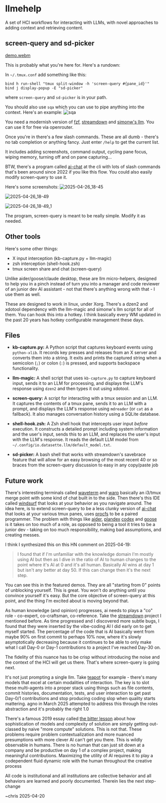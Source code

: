# llmehelp

A set of HCI workflows for interacting with LLMs, with novel approaches to adding context and retrieving content.

## screen-query and sd-picker
[demo.webm](https://github.com/user-attachments/assets/9e8dd99a-510b-4708-9ab5-58b75edf5945)

This is probably what you're here for. Here's a rundown:

In `~/.tmux.conf` add something like this:

    bind h run-shell "tmux split-window -h 'screen-query #{pane_id}'"
    bind j display-popup -E "sd-picker"

where `screen-query` and `sd-picker` is in your path.

You should also use `sqa` which you can use to pipe anything into the context. Here's an example:
![sqa](https://github.com/user-attachments/assets/e175eb19-ad51-47c5-acf2-6f8c126eff8a)

You need a modernish version of [fzf](https://github.com/junegunn/fzf), [streamdown](https://github.com/kristopolous/Streamdown) and [simonw's llm](https://github.com/simonw/llm). You can use it for free via openrouter.

Once you're in there's a few slash commands. These are all dumb - there's no tab completion or anything fancy. Just enter `/help` to get the current list.

It includes adding screenshots, command output, cycling pane focus, wiping memory, turning off and on pane capturing... 

BTW, there's a program called [ai-chat](https://github.com/sigoden/aichat) at the cli with lots of slash commands that's been around since 2022 if you like this flow. You could also easily modify screen-query to use it.

Here's some screenshots:
![2025-04-26_18-45](https://github.com/user-attachments/assets/a81cbcea-cb15-46d9-92ac-5430238b2b85)

![2025-04-26_18-49](https://github.com/user-attachments/assets/c8b98e30-cd09-47bc-b751-02a929a82703)

![2025-04-26_18-49_1](https://github.com/user-attachments/assets/c752f94f-b780-4a8b-b597-1ce62b2bdb78)

The program, screen-query is meant to be really simple. Modify it as needed.

## Other tools

Here's some other things:

* X input interception (kb-capture.py + llm-magic)
* zsh interception (shell-hook.zsh)
* tmux screen share and chat (screen-query)

Unlike aider/goose/claude desktop, these are llm micro-helpers, designed to help you in a pinch instead of turn you into a manager and code reviewer of an junior dev AI assistant - not that there's anything wrong with that - I use them as well.


These are designed to work in linux, under Xorg. There's a dzen2 and xdotool dependency with the llm-magic and simonw's llm script for all of them.
You can hook this into a hotkey. I think basically every WM updated in the past 20 years has hotkey configurable management these days.

## Files

*   **kb-capture.py:** A Python script that captures keyboard events using `python-xlib`. It records key presses and releases from an X server and converts them into a string.  It exits and prints the captured string when a semicolon (`;`) or colon (`:`) is pressed, and supports backspace functionality.

*   **llm-magic:** A shell script that uses `kb-capture.py` to capture keyboard input, sends it to an LLM for processing, and displays the LLM's response using `dzen2` and then types it out using xdotool. 

*   **screen-query:** A script for interacting with a tmux session and an LLM. It captures the contents of a tmux pane, sends it to an LLM with a prompt, and displays the LLM's response using `mdreader` (or `cat` as a fallback). It also manages conversation history using a SQLite database.

*   **shell-hook.zsh:** A Zsh shell hook that intercepts user input *before* execution. It constructs a detailed prompt including system information and the user's input, sends this to an LLM, and replaces the user's input with the LLM's response.  It reads the default LLM model from `~/.config/io.datasette.llm/default_model.txt`.

*   **sd-picker:** A bash shell that works with streamdown's savebrace feature that will allow for an easy browsing of the most recent 40 or so braces from the screen-query discussion to easy in any copy/paste job

## Future work

There's interesting terminals called [waveterm](https://www.waveterm.dev/) and [warp](https://www.warp.dev/) basically an i3/tmux merge point with some kind of chat built in to the side. Then there's this IDE called [windsurf](https://windsurf.com/editor) that looks at your behavior as you navigate around. The idea here, is to extend screen-query to be a less clunky version of [ai-chat](https://github.com/sigoden/aichat) that looks at your various tmux panes, uses [procfs](https://en.wikipedia.org/wiki/Procfs) to be a paired programmer. The problem with things like [aider](https://aider.chat/), [plandex](https://plandex.ai/) [codex](https://github.com/openai/codex) and [goose](https://github.com/block/goose) is it takes on too much of a role, as opposed to being a tool it tries to be a junior dev - taking on too much responsibility, making bad assumptions, and creating messes. 

I think I synthesized this on this HN comment on 2025-04-19: 

> I found that if I'm unfamiliar with the knowledge domain I'm mostly using AI but then as I dive in the ratio of AI to human changes to the point where it's AI at 0 and it's all human.
> Basically AI wins at day 1 but isn't any better at day 50. If this can change then it's the next step.

You can see this in the featured demos. They are all "starting from 0" points of unblocking yourself. This is great. You won't do anything until you convince yourself it's easy. But the core objective of screen-query at this point, and the thing I'm excited about is moving beyond that.

As human knowledge (and opinion) progresses, ai needs to plays a "co" role - co-expert, co-craftsman, co-reference. Take the [streamdown](https://github.com/kristopolous/Streamdown) project I mentioned before. As time progressed and I discovered more subtle bugs, I found that they were inserted by the vibe-coding AI I did early on to get myself started. The percentage of the code that is AI basically went from maybe 90% on first commit to perhaps 10% now, where it's slowly asymptotically decreasing because it continues to be able to only make what I call Day-0 or Day-1 contributions to a project I've reached Day-30 on.

The fidelity of this nuance has to be crisp without introducing the noise and the context of the HCI will get us there. That's where screen-query is going next.

It's not just prompting a single llm. Take [teapot](https://huggingface.co/teapotai/teapotllm) for example - there's many models that excel at certain modalities of interaction. The key is to slot these multi-agents into a proper stack using things such as file contents, commit histories, documentation, tests, and user interaction to get past Day-0/1 contributions and stop producing coding slop when quality starts mattering. agno in March 2025 attempted to address this through the roles abstraction and it's probably the right 1.0

There's a famous 2019 essay called [the bitter lesson](http://www.incompleteideas.net/IncIdeas/BitterLesson.html) about how sophistication of models and complexity of solution are simply getting out-classed by naive "more compute" solutions. This is not that. These problems require problem contextualization and more nuanced presumptions with more clever AI can't get you there. This is wildly observable in humans. There is no human that can just sit down at a company and be productive on day 1 of a complex project, making meaningful contributions. Maximizing the utility of AI requires it to play a codependent fluid dynamic role with the human throughout the creative process

All code is institutional and all institutions are collective behavior and all behaviors are learned and poorly documented. Therein lies the next step-change

~chris 2025-04-20
